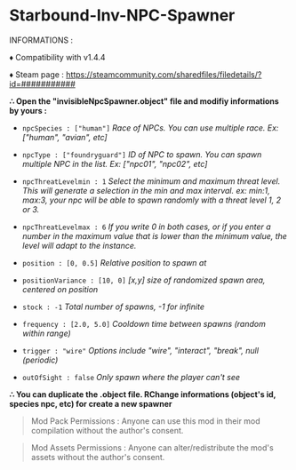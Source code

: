 # Starbound-Inv-NPC-Spawner

INFORMATIONS :

♦ Compatibility with v1.4.4

♦ Steam page : https://steamcommunity.com/sharedfiles/filedetails/?id=###########

**∴ Open the "invisibleNpcSpawner.object" file and modifiy informations by yours :**

- `npcSpecies : ["human"]` *Race of NPCs. You can use multiple race. Ex: ["human", "avian", etc]*

- `npcType : ["foundryguard"]` *ID of NPC to spawn. You can spawn multiple NPC in the list. Ex: ["npc01", "npc02", etc]*
	
- `npcThreatLevelmin : 1` *Select the minimum and maximum threat level. This will generate a selection in the min and max interval. ex: min:1, max:3, your npc will be able to spawn randomly with a threat level 1, 2 or 3.*

- `npcThreatLevelmax : 6` *If you write 0 in both cases, or if you enter a number in the maximum value that is lower than the minimum value, the level will adapt to the instance.*
	
- `position : [0, 0.5]` *Relative position to spawn at*

- `positionVariance : [10, 0]` *[x,y] size of randomized spawn area, centered on position*
	
- `stock : -1` *Total number of spawns, -1 for infinite*

- `frequency : [2.0, 5.0]` *Cooldown time between spawns (random within range)*

- `trigger : "wire"` *Options include "wire", "interact", "break", null (periodic)*

- `outOfSight : false` *Only spawn where the player can't see*

**∴ You can duplicate the .object file. RChange informations (object's id, species npc, etc) for create a new spawner**

> Mod Pack Permissions : Anyone can use this mod in their mod compilation without the author's consent.

> Mod Assets Permissions : Anyone can alter/redistribute the mod's assets without the author's consent.
